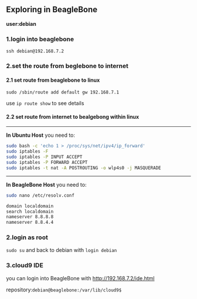 ## Exploring in BeagleBone

**user:debian**

### 1.login into beaglebone

`ssh debian@192.168.7.2`

### 2.set the route from beglebone to internet

#### 2.1 set route from beaglebone to linux
`sudo /sbin/route add default gw 192.168.7.1`

use `ip route show` to see details

#### 2.2 set route from internet to bealgebong within linux

********
**In Ubuntu Host** you need to:
```bash
sudo bash -c 'echo 1 > /proc/sys/net/ipv4/ip_forward'
sudo iptables -F
sudo iptables -P INPUT ACCEPT
sudo iptables -P FORWARD ACCEPT
sudo iptables -t nat -A POSTROUTING -o wlp4s0 -j MASQUERADE
```
********
**In BeagleBone Host** you need to:

```bash
sudo nano /etc/resolv.conf

domain localdomain
search localdomain
nameserver 8.8.8.8
nameserver 8.8.4.4
```

### 2.login as root
`sudo su` and back to debian with `login debian`

### 3.cloud9 IDE
you can login into BeagleBone with http://192.168.7.2/ide.html

repository:`debian@beaglebone:/var/lib/cloud9$ `


